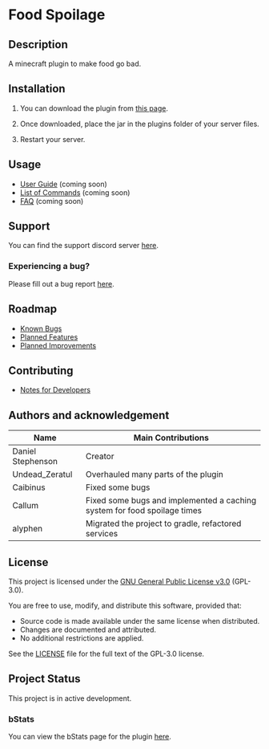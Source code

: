 # Food Spoilage

## Description
A minecraft plugin to make food go bad.

## Installation
1) You can download the plugin from [this page](https://www.spigotmc.org/resources/food-spoilage.81507/).

2) Once downloaded, place the jar in the plugins folder of your server files.

3) Restart your server.

## Usage
- [User Guide](https://github.com/dmccoystephenson/FoodSpoilage/wiki/Guide) (coming soon)
- [List of Commands](https://github.com/dmccoystephenson/FoodSpoilage/wiki/Commands) (coming soon)
- [FAQ](https://github.com/dmccoystephenson/FoodSpoilage/wiki/FAQ) (coming soon)

## Support
You can find the support discord server [here](https://discord.gg/xXtuAQ2). 

### Experiencing a bug?
Please fill out a bug report [here](https://github.com/dmccoystephenson/FoodSpoilage/issues?q=is%3Aissue+is%3Aopen+label%3Abug).

## Roadmap
- [Known Bugs](https://github.com/dmccoystephenson/MFoodSpoilage/issues?q=is%3Aopen+is%3Aissue+label%3Abug)
- [Planned Features](https://github.com/dmccoystephenson/FoodSpoilage/issues?q=is%3Aopen+is%3Aissue+label%3AEpic)
- [Planned Improvements](https://github.com/dmccoystephenson/FoodSpoilage/issues?q=is%3Aopen+is%3Aissue+label%3Aimprovement)

## Contributing
- [Notes for Developers](https://github.com/dmccoystephenson/FoodSpoilage/wiki/Developer-Notes)

## Authors and acknowledgement
| Name              | Main Contributions                                                       |
|-------------------|--------------------------------------------------------------------------|
| Daniel Stephenson | Creator                                                                  |
| Undead_Zeratul    | Overhauled many parts of the plugin                                      |
| Caibinus          | Fixed some bugs                                                          |
| Callum            | Fixed some bugs and implemented a caching system for food spoilage times |
| alyphen           | Migrated the project to gradle, refactored services                      |

## License

This project is licensed under the [GNU General Public License v3.0](LICENSE) (GPL-3.0).

You are free to use, modify, and distribute this software, provided that:
- Source code is made available under the same license when distributed.
- Changes are documented and attributed.
- No additional restrictions are applied.

See the [LICENSE](LICENSE) file for the full text of the GPL-3.0 license.

## Project Status
This project is in active development.

### bStats
You can view the bStats page for the plugin [here](https://bstats.org/plugin/bukkit/Food%20Spoilage/8992).
